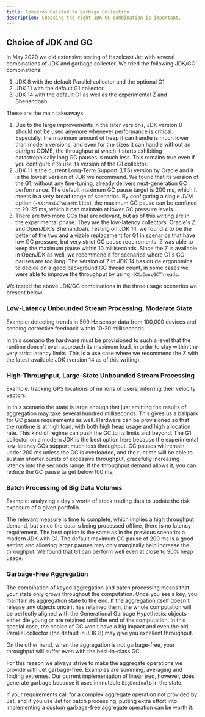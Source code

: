 ```yaml
---
title: Concerns Related to Garbage Collection
description: Choosing the right JDK-GC combination is important.
---
```


## Choice of JDK and GC

In May 2020 we did extensive testing of Hazelcast Jet with several
combinations of JDK and garbage collector. We tried the following JDK/GC
combinations:

1. JDK 8 with the default Parallel collector and the optional G1
2. JDK 11 with the default G1 collector
3. JDK 14 with the default G1 as well as the experimental Z and
  Shenandoah

These are the main takeaways:

1. Due to the large improvements in the later versions, JDK version 8
   should not be used anymore whenever performance is critical.
   Especially, the maximum amount of heap it can handle is much lower
   than modern versions, and even for the sizes it can handle without an
   outright OOME, the throughput at which it starts exhibiting
   catastrophically long GC pauses is much less. This remains true even
   if you configure it to use its version of the G1 collector.
2. JDK 11 is the current Long-Term Support (LTS) version by Oracle and
   it is the lowest version of JDK we recommend. We found that its
   version of the G1, without any fine-tuning, already delivers
   next-generation GC performance. The default maximum GC pause target
   is 200 ms, which it meets in a very broad range of scenarios. By
   configuring a single JVM option (`-XX:MaxGCPauseMillis`), the maximum
   GC pause can be confined to 20-25 ms, which it can maintain at lower
   GC pressure levels.
3. There are two more GCs that are relevant, but as of this writing are
   in the experimental phase. They are the low-latency collectors:
   Oracle's Z and OpenJDK's Shenandoah. Testing on JDK 14, we found Z to
   be the better of the two and a viable replacement for G1 in scenarios
   that have low GC pressure, but very strict GC pause requirements. Z
   was able to keep the maximum pause within 10 milliseconds. Since the
   Z is available in OpenJDK as well, we recommend it for scenarios
   where G1's GC pauses are too long. The version of Z in JDK 14 has
   crude ergonomics to decide on a good background GC thread count, in
   some cases we were able to improve the throughput by using
   `-XX:ConcGCThreads`.

We tested the above JDK/GC combinations in the three usage scenarios we
present below.

### Low-Latency Unbounded Stream Processing, Moderate State

Example: detecting trends in 500 Hz sensor data from 100,000 devices and
sending corrective feedback within 10-20 milliseconds.

In this scenario the hardware must be provisioned to such a level that
the runtime doesn't even approach its maximum load, in order to stay
within the very strict latency limits. This is a use case where we
recommend the Z with the latest available JDK (version 14 as of this
writing).

### High-Throughput, Large-State Unbounded Stream Processing

Example: tracking GPS locations of millions of users, inferring their
velocity vectors.

In this scenario the state is large enough that just emitting the
results of aggregation may take several hundred milliseconds. This gives
us a ballpark for GC pause requirements as well. Hardware can be
provisioned so that the runtime is at high load, with both high heap
usage and high allocation rate. This kind of regime can push the GC to
its limits and beyond. The G1 collector on a modern JDK is the best
option here because the experimental low-latency GCs support much less
throughput. GC pauses will remain under 200 ms unless the GC is
overloaded, and the runtime will be able to sustain shorter bursts of
excessive throughput, gracefully increasing latency into the seconds
range. If the throughput demand allows it, you can reduce the GC pause
target below 100 ms.

### Batch Processing of Big Data Volumes

Example: analyzing a day's worth of stock trading data to update the
risk exposure of a given portfolio.

The relevant measure is time to complete, which implies a high
throughput demand, but since the data is being processed offline, there
is no latency requirement. The best option is the same as in the
previous scenario: a modern JDK with G1. The default maximum GC pause of
200 ms is a good setting and allowing larger pauses may only marginally
help increase the throughput. We found that G1 can perform well even
at close to 90% heap usage.

### Garbage-Free Aggregation

The combination of keyed aggregation and batch processing means that
your state only grows throughout the computation. Once you see a key,
you maintain its aggregation state to the end. If the aggregation itself
doesn't release any objects once it has retained them, the whole
computation will be perfectly aligned with the Generational Garbage
Hypothesis: objects either die young or are retained until the end of
the computation. In this special case, the choice of GC won't have a big
impact and even the old Parallel collector (the default in JDK 8) may
give you excellent throughput.

On the other hand, when the aggregation is not garbage-free, your
throughput will suffer even with the best-in-class GC.

For this reason we always strive to make the aggregate operations we
provide with Jet garbage-free. Examples are summing, averaging and
finding extremes. Our current implementation of linear tred, however,
does generate garbage because it uses immutable `BigDecimal`s in the
state.

If your requirements call for a complex aggregate operation not provided
by Jet, and if you use Jet for batch processing, putting extra effort
into implementing a custom garbage-free aggregate operation can be
worth it.
